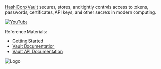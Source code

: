 [HashiCorp Vault](https://www.vaultproject.io) secures, stores, and tightly controls access to tokens, passwords, certificates, API keys, and other secrets in modern computing.

[![YouTube](https://education-yh.s3-us-west-2.amazonaws.com/Armon_whiteboard.png)](https://youtu.be/VYfl-DpZ5wM)

Reference Materials:

- [Getting Started](https://learn.hashicorp.com/vault/getting-started/dev-server)
- [Vault Documentation](https://www.vaultproject.io/docs/index.html)
- [Vault API Documentation](https://www.vaultproject.io/api/index.html)

<img src="https://education-yh.s3-us-west-2.amazonaws.com/Vault_Icon_FullColor.png" alt="Logo"/>
